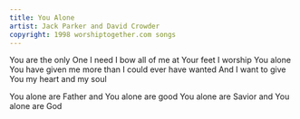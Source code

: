 ```yaml
---
title: You Alone
artist: Jack Parker and David Crowder
copyright: 1998 worshiptogether.com songs
---
```


You are the only One I need
I bow all of me at Your feet
I worship You alone
You have given me more than
I could ever have wanted
And I want to give You my heart and my soul

You alone are Father and
You alone are good
You alone are Savior and
You alone are God



























